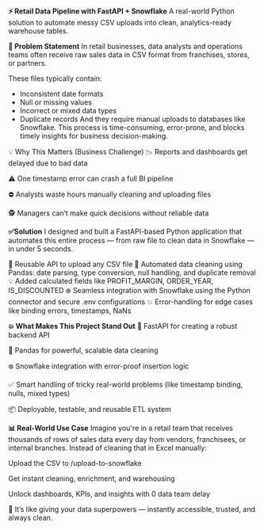 **⚡ Retail Data Pipeline with FastAPI + Snowflake** 
A real-world Python solution to automate messy CSV uploads into clean, analytics-ready warehouse tables.

**🧠 Problem Statement**
In retail businesses, data analysts and operations teams often receive raw sales data in CSV format from franchises, stores, or partners. 

These files typically contain:
- Inconsistent date formats
- Null or missing values
- Incorrect or mixed data types
- Duplicate records
And they require manual uploads to databases like Snowflake. This process is time-consuming, error-prone, and blocks timely insights for business decision-making.

💡 Why This Matters (Business Challenge)
📉 Reports and dashboards get delayed due to bad data

⚠️ One timestamp error can crash a full BI pipeline

⛔ Analysts waste hours manually cleaning and uploading files

🕵️ Managers can’t make quick decisions without reliable data

**✅Solution**
I designed and built a FastAPI-based Python application that automates this entire process — from raw file to clean data in Snowflake — in under 5 seconds.

🔁 Reusable API to upload any CSV file
🧼 Automated data cleaning using Pandas: date parsing, type conversion, null handling, and duplicate removal
💡 Added calculated fields like PROFIT_MARGIN, ORDER_YEAR, IS_DISCOUNTED
❄️ Seamless integration with Snowflake using the Python connector and secure .env configurations
💥 Error-handling for edge cases like binding errors, timestamps, NaNs


**💥 What Makes This Project Stand Out**
🔧 FastAPI for creating a robust backend API

🧼 Pandas for powerful, scalable data cleaning

❄️ Snowflake integration with error-proof insertion logic

✅ Smart handling of tricky real-world problems (like timestamp binding, nulls, mixed types)

📦 Deployable, testable, and reusable ETL system


**📊 Real-World Use Case**
Imagine you're in a retail team that receives thousands of rows of sales data every day from vendors, franchisees, or internal branches. Instead of cleaning that in Excel manually:

Upload the CSV to /upload-to-snowflake

Get instant cleaning, enrichment, and warehousing

Unlock dashboards, KPIs, and insights with 0 data team delay

🎯 It’s like giving your data superpowers — instantly accessible, trusted, and always clean.
